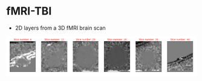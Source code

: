 # fMRI-TBI

- 2D layers from a 3D fMRI brain scan

![](https://raw.githubusercontent.com/asheeshcric/fMRI-TBI/main/fmri.png)
